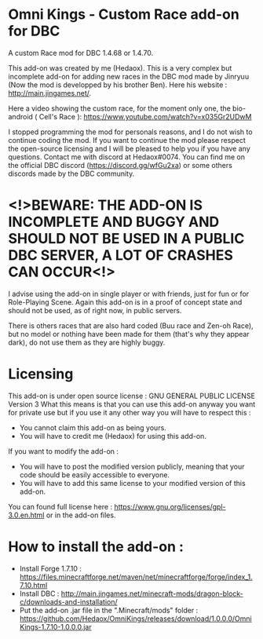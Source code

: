 # Omni Kings - Custom Race add-on for DBC
A custom Race mod for DBC 1.4.68 or 1.4.70.

This add-on was created by me (Hedaox). This is a very complex but incomplete add-on for adding new races in the DBC mod made by Jinryuu (Now the mod is developped by his brother Ben). Here his website : http://main.jingames.net/.

Here a video showing the custom race, for the moment only one, the bio-android ( Cell's Race ): https://www.youtube.com/watch?v=x035Gr2UDwM

I stopped programming the mod for personals reasons, and I do not wish to continue coding the mod. If you want to continue the mod please respect the open-source licensing and I will be pleased to help you if you have any questions. Contact me with discord at Hedaox#0074. You can find me on the official DBC discord (https://discord.gg/wfGu2xa) or some others discords made by the DBC community.

# <!>BEWARE: THE ADD-ON IS INCOMPLETE AND BUGGY AND SHOULD NOT BE USED IN A PUBLIC DBC SERVER, A LOT OF CRASHES CAN OCCUR<!>

I advise using the add-on in single player or with friends, just for fun or for Role-Playing Scene. Again this add-on is in a proof of concept state and should not be used, as of right now, in public servers.

There is others races that are also hard coded (Buu race and Zen-oh Race), but no model or nothing have been made for them (that's why they appear dark), do not use them as they are highly buggy. 

# Licensing

This add-on is under open source license : GNU GENERAL PUBLIC LICENSE Version 3
What this means is that you can use this add-on anyway you want for private use
but if you use it any other way you will have to respect this : 
 - You cannot claim this add-on as being yours.
 - You will have to credit me (Hedaox) for using this add-on.
 
 If you want to modify the add-on :
 - You will have to post the modified version publicly, meaning that your code 
 should be easily accessible to everyone.
 - You will have to add this same license to your modified version of this add-on.
 
You can found full license here : https://www.gnu.org/licenses/gpl-3.0.en.html or in the add-on files.

# How to install the add-on : 

- Install Forge 1.7.10 : https://files.minecraftforge.net/maven/net/minecraftforge/forge/index_1.7.10.html
- Install DBC : http://main.jingames.net/minecraft-mods/dragon-block-c/downloads-and-installation/
- Put the add-on .jar file in the ".Minecraft/mods" folder : https://github.com/Hedaox/OmniKings/releases/download/1.0.0.0/OmniKings-1.7.10-1.0.0.0.jar


